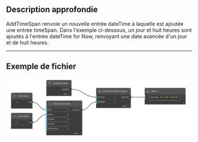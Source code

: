 ## Description approfondie
AddTimeSpan renvoie un nouvelle entrée dateTime à laquelle est ajoutée une entrée timeSpan. Dans l'exemple ci-dessous, un jour et huit heures sont ajoutés à l'entrée dateTime for Now, renvoyant une date avancée d'un jour et de huit heures.
___
## Exemple de fichier

![AddTimeSpan](./DSCore.DateTime.AddTimeSpan_img.jpg)

